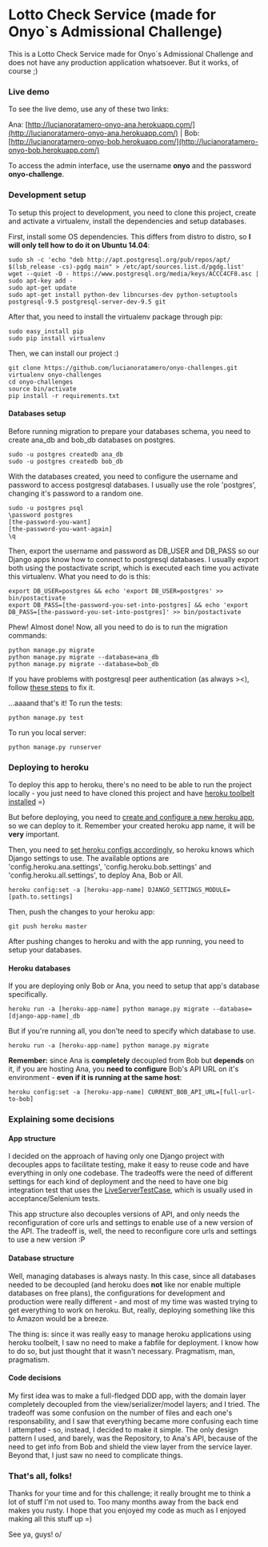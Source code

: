 # Lotto Check Service (made for Onyo`s Admissional Challenge)

This is a Lotto Check Service made for Onyo`s Admissional Challenge and does not have any production application whatsoever. But it works, of course ;)

### Live demo

To see the live demo, use any of these two links:

Ana: [http://lucianoratamero-onyo-ana.herokuapp.com/](http://lucianoratamero-onyo-ana.herokuapp.com/) | Bob: [http://lucianoratamero-onyo-bob.herokuapp.com/](http://lucianoratamero-onyo-bob.herokuapp.com/)

To access the admin interface, use the username **onyo** and the password **onyo-challenge**.

### Development setup

To setup this project to development, you need to clone this project, create and activate a virtualenv, install the dependencies and setup databases.

First, install some OS dependencies. This differs from distro to distro, so **I will only tell how to do it on Ubuntu 14.04**:

```
sudo sh -c 'echo "deb http://apt.postgresql.org/pub/repos/apt/ $(lsb_release -cs)-pgdg main" > /etc/apt/sources.list.d/pgdg.list'
wget --quiet -O - https://www.postgresql.org/media/keys/ACCC4CF8.asc | sudo apt-key add -
sudo apt-get update
sudo apt-get install python-dev libncurses-dev python-setuptools postgresql-9.5 postgresql-server-dev-9.5 git
```

After that, you need to install the virtualenv package through pip:

```
sudo easy_install pip
sudo pip install virtualenv
```

Then, we can install our project :)

```
git clone https://github.com/lucianoratamero/onyo-challenges.git
virtualenv onyo-challenges
cd onyo-challenges
source bin/activate
pip install -r requirements.txt
```

#### Databases setup

Before running migration to prepare your databases schema, you need to create ana_db and bob_db databases on postgres.

```
sudo -u postgres createdb ana_db
sudo -u postgres createdb bob_db
```

With the databases created, you need to configure the username and password to access postgresql databases. I usually use the role 'postgres', changing it's password to a random one.

```
sudo -u postgres psql
\password postgres
[the-password-you-want]
[the-password-you-want-again]
\q
```

Then, export the username and password as DB_USER and DB_PASS so our Django apps know how to connect to postgresql databases. I usually export both using the postactivate script, which is executed each time you activate this virtualenv. What you need to do is this:

```
export DB_USER=postgres && echo 'export DB_USER=postgres' >> bin/postactivate
export DB_PASS=[the-password-you-set-into-postgres] && echo 'export DB_PASS=[the-password-you-set-into-postgres]' >> bin/postactivate
```

Phew! Almost done! Now, all you need to do is to run the migration commands:

```
python manage.py migrate
python manage.py migrate --database=ana_db
python manage.py migrate --database=bob_db
```

If you have problems with postgresql peer authentication (as always ><), follow [these steps](http://stackoverflow.com/questions/18664074/getting-error-peer-authentication-failed-for-user-postgres-when-trying-to-ge) to fix it.

...aaaand that's it! To run the tests:

```
python manage.py test
```

To run you local server:

```
python manage.py runserver
```

### Deploying to heroku

To deploy this app to heroku, there's no need to be able to run the project locally - you just need to have cloned this project and have [heroku toolbelt installed](https://toolbelt.heroku.com/debian) =)

But before deploying, you need to [create and configure a new heroku app](https://devcenter.heroku.com/articles/git#creating-a-heroku-remote), so we can deploy to it. Remember your created heroku app name, it will be **very** important.

Then, you need to [set heroku configs accordingly](https://devcenter.heroku.com/articles/config-vars#setting-up-config-vars-for-a-deployed-application), so heroku knows which Django settings to use. The available options are 'config.heroku.ana.settings', 'config.heroku.bob.settings' and 'config.heroku.all.settings', to deploy Ana, Bob or All.

```
heroku config:set -a [heroku-app-name] DJANGO_SETTINGS_MODULE=[path.to.settings]
```

Then, push the changes to your heroku app:

```
git push heroku master
```

After pushing changes to heroku and with the app running, you need to setup your databases.

#### Heroku databases

If you are deploying only Bob or Ana, you need to setup that app's database specifically.

```
heroku run -a [heroku-app-name] python manage.py migrate --database=[django-app-name]_db
```

But if you're running all, you don'te need to specify which database to use.

```
heroku run -a [heroku-app-name] python manage.py migrate
```

**Remember:** since Ana is **completely** decoupled from Bob but **depends** on it, if you are hosting Ana, you **need to configure** Bob's API URL on it's environment - **even if it is running at the same host**:

```
heroku config:set -a [heroku-app-name] CURRENT_BOB_API_URL=[full-url-to-bob]
```

### Explaining some decisions

#### App structure

I decided on the approach of having only one Django project with decouples apps to facilitate testing, make it easy to reuse code and have everything in only one codebase. The tradeoffs were the need of different settings for each kind of deployment and the need to have one big integration test that uses the [LiveServerTestCase](https://docs.djangoproject.com/en/1.9/topics/testing/tools/#django.test.LiveServerTestCase), which is usually used in acceptance/Selenium tests.

This app structure also decouples versions of API, and only needs the reconfiguration of core urls and settings to enable use of a new version of the API. The tradeoff is, well, the need to reconfigure core urls and settings to use a new version :P

#### Database structure

Well, managing databases is always nasty. In this case, since all databases needed to be decoupled (and heroku does **not** like nor enable multiple databases on free plans), the configurations for development and production were really different - and most of my time was wasted trying to get everything to work on heroku. But, really, deploying something like this to Amazon would be a breeze.

The thing is: since it was really easy to manage heroku applications using heroku toolbelt, I saw no need to make a fabfile for deployment. I know how to do so, but just thought that it wasn't necessary. Pragmatism, man, pragmatism.

#### Code decisions

My first idea was to make a full-fledged DDD app, with the domain layer completely decoupled from the view/serializer/model layers; and I tried. The tradeoff was some confusion on the number of files and each one's responsability, and I saw that everything became more confusing each time I attempted - so, instead, I decided to make it simple. The only design pattern I used, and barely, was the Repository, to Ana's API, because of the need to get info from Bob and shield the view layer from the service layer. Beyond that, I just saw no need to complicate things.

### That's all, folks!

Thanks for your time and for this challenge; it really brought me to think a lot of stuff I'm not used to. Too many months away from the back end makes you rusty. I hope that you enjoyed my code as much as I enjoyed making all this stuff up =)

See ya, guys! o/